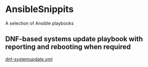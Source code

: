 # AnsibleSnippits
A selection of Ansible playbooks

## DNF-based systems update playbook with reporting and rebooting when required 
[dnf-systemupdate.yml](dnf-systemupdate.yml)
